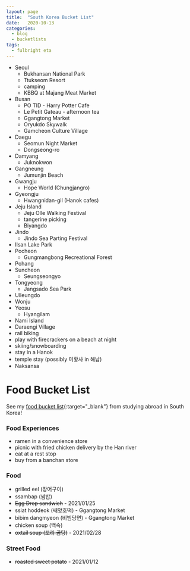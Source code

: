 ```yaml
---
layout: page
title:  "South Korea Bucket List"
date:   2020-10-13
categories:
  - blog
  - bucketlists
tags:
  - fulbright eta
---
```


* Seoul
    * Bukhansan National Park
    * Ttukseom Resort
    * camping
    * KBBQ at Majang Meat Market
* Busan
    * PO TID - Harry Potter Cafe
    * Le Petit Gateau - afternoon tea
    * Ggangtong Market
    * Oryukdo Skywalk
    * Gamcheon Culture Village
* Daegu
    * Seomun Night Market
    * Dongseong-ro
* Damyang
    * Juknokwon
* Gangneung
    * Jumunjin Beach
* Gwangju
    * Hope World (Chungjangro)
* Gyeongju
    * Hwangnidan-gil (Hanok cafes)
* Jeju Island
    * Jeju Olle Walking Festival
    * tangerine picking
    * Biyangdo
* Jindo
    * Jindo Sea Parting Festival
* Ilsan Lake Park
* Pocheon
    * Gungmangbong Recreational Forest
* Pohang
* Suncheon
    * Seungseongyo
* Tongyeong
    * Jangsado Sea Park
* Ulleungdo
* Wonju
* Yeosu
    * Hyangilam
* Nami Island
* Daraengi Village
* rail biking
* play with firecrackers on a beach at night
* skiing/snowboarding
* stay in a Hanok
* temple stay (possibly 미황사 in 해남)
* Naksansa

# Food Bucket List

See my [food bucket list](https://connieinkorea.tumblr.com/post/107430759055/food-bucket-list){:target="_blank"} from studying abroad in South Korea!

### Food Experiences
* ramen in a convenience store
* picnic with fried chicken delivery by the Han river
* eat at a rest stop
* buy from a banchan store

### Food
* grilled eel (장어구이)
* ssambap (쌈밥)
* ~~Egg Drop sandwich~~ - 2021/01/25
* ssiat hoddeok (쌔앗호떡) - Ggangtong Market
* bibim dangmyeon (비빔당면) - Ggangtong Market
* chicken soup (백숙)
* ~~oxtail soup (꼬리 곰탕)~~ - 2021/02/28

### Street Food
* ~~roasted sweet potato~~ - 2021/01/12
